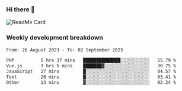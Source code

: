 ### Hi there 👋

<!--
**itzcy/itzcy** is a ✨ _special_ ✨ repository because its `README.md` (this file) appears on your GitHub profile.

Here are some ideas to get you started:

- 🔭 I’m currently working on ...
- 🌱 I’m currently learning ...
- 👯 I’m looking to collaborate on ...
- 🤔 I’m looking for help with ...
- 💬 Ask me about ...
- 📫 How to reach me: ...
- 😄 Pronouns: ...
- ⚡ Fun fact: ...
-->
![ReadMe Card](https://github-readme-stats.vercel.app/api?username=itzcy&show_icons=true&title_color=2d3198&icon_color=797cb8&text_color=24292e&bg_color=f6f8fa)

### Weekly development breakdown
<!--START_SECTION:waka-->

```txt
From: 26 August 2023 - To: 02 September 2023

PHP          5 hrs 37 mins   ██████████████░░░░░░░░░░░   55.79 %
Vue.js       3 hrs 5 mins    ███████▓░░░░░░░░░░░░░░░░░   30.75 %
JavaScript   27 mins         █░░░░░░░░░░░░░░░░░░░░░░░░   04.57 %
Text         20 mins         █░░░░░░░░░░░░░░░░░░░░░░░░   03.41 %
Other        13 mins         ▓░░░░░░░░░░░░░░░░░░░░░░░░   02.24 %
```

<!--END_SECTION:waka-->
